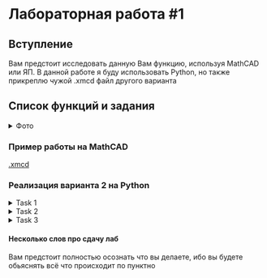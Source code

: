 # Лабораторная работа #1

## Вступление

Вам предстоит исследовать данную Вам функцию, используя MathCAD 
или ЯП. В данной работе я буду использовать Python, но также 
прикреплю чужой .xmcd файл другого варианта

## Список функций и задания
<details>
  <summary>Фото</summary>

  ![image](https://user-images.githubusercontent.com/76239707/222967707-5886504e-2609-455b-81b9-6b34dec97a95.png)
  ![image](https://user-images.githubusercontent.com/76239707/222967719-e9a3cf8c-9e58-4a20-a876-d25ae4014d43.png)
  ![image](https://user-images.githubusercontent.com/76239707/222967724-7a508a39-2871-45a2-8691-a2f54166599f.png)
  ![image](https://user-images.githubusercontent.com/76239707/222967732-50c6553c-13e8-40f8-b457-70b690bcb961.png)
</details>

### Пример работы на MathCAD

[.xmcd](./example_mathcad.xmcd "download")


### Реализация варианта 2 на Python
<details>
  <summary>Task 1</summary>
  
```Python
import numpy as np
import matplotlib.pyplot as plt
import matplotlib
from matplotlib import ticker

matplotlib.rcParams.update({'font.size': 15})


def setup_plot_settings(fig, ax):
    fig.set_figwidth(10)
    fig.set_figheight(10)

    ax.set_xlabel(r'x', fontsize=15)
    ax.set_ylabel(r'f(x)', fontsize=15)

    ax.set_xlim([-5., 5.])
    ax.set_ylim([-5., 5.])

    ax.legend(fontsize=16)
    ax.minorticks_on()

    ax.grid(which='major')
    ax.grid(which='minor', linestyle=':')

    ax.xaxis.set_major_locator(ticker.MultipleLocator(1))
    ax.xaxis.set_minor_locator(ticker.MultipleLocator(0.5))
    ax.yaxis.set_major_locator(ticker.MultipleLocator(1))
    ax.yaxis.set_minor_locator(ticker.MultipleLocator(0.5))


# ------------- 1 -------------

x = np.round(np.arange(-10, 10, 0.1), 1)
# Функция
y_1 = 2 * x / (1 - x ** 2)

# Производная функции y_1
dx = x[1] - x[0]
dydx = np.gradient(y_1, dx)

fig, ax = plt.subplots()

# График
ax.plot(x, y_1, label=r'$f_1(x)=2x/(1 - x^2)$')
ax.plot(x, dydx, label=r"$f_1'(x)=(2 + 2x^2)/(1 - x^2)^2$")

# Установки
setup_plot_settings(fig, ax)
fig.suptitle('График функции и ее первой производной')

# Асимптоты
ax.plot(x, [0 for a in range(len(x))], ':r')  # y = 0 - горизонтальная асимптота
ax.plot([-1 for b in range(len(x))], x, ':b')  # x = 1 - вертикальная асимптота
ax.plot([1 for c in range(len(x))], x, ':b')  # x = -1 - вертикальная асимптота

ax.plot(x, [0 for g in range(len(x))], color='black')  # y = 0 - ось x

plt.show()

# ------------- 2 -------------

# Вторая Производная функции y_1
d2ydx2 = np.gradient(dydx, dx)
fig, ax = plt.subplots()

# График
ax.plot(x, y_1, label=r'$f_1(x)=2x/(1 - x^2)$')
ax.plot(x, d2ydx2, label=r"$f_1''(x)=(12x + 4x^3)/(1 - x^2)^3$")

# Установки
setup_plot_settings(fig, ax)
fig.suptitle('График функции и ее второй производной')

# Асимптоты
ax.plot(x, [0 for d in range(len(x))], ':r')  # y = 0 - горизонтальная асимптота
ax.plot([-1 for e in range(len(x))], x, ':b')  # x = 1 - вертикальная асимптота
ax.plot([1 for f in range(len(x))], x, ':b')  # x = -1 - вертикальная асимптота

plt.show()

y_1_break_points = x[np.where(np.abs(y_1) == np.inf)]

print(
    "1) Область определения функции f(x) = 2x/(1 - x^2): ",
    f"    [ х | {''.join(f'x != {point}, ' for point in y_1_break_points)}х ∈ R]",
    sep="\n",
    end="\n\n"
)

print(
    "2) Исследование функции на четность/нечетность:",
    "    f(x) = 2x/(1 - x^2)",
    "    f(-x) = 2(-x)/(1 - (-x)^2) = - 2x/(1 - x^2)",
    "    f(-x) = - f(x)",
    "    Функция f(x) является нечетной",
    sep="\n",
    end="\n\n"
)

print(
    "3) Точки пересечения графика функции с осями координат:",
    "     f(x) = 2x/(1 - x^2)",
    "     f(x) = 0: x = 0",
    "     f(0) = 0: 2 * 0 / (1 - 0^2) = 0",
    "     Точка пересечения: (0, 0)",
    sep="\n",
    end="\n\n"
)

print(
    "4) Исследование функции на непрерывность:",
    "    f(x) = 2x/(1 - x^2)",
    f"    Точки разрыва: {', '.join(f'{point}' for point in y_1_break_points)}",
    "    f(-1) = 2 * (-1) / (1 - (-1)^2) = -2/0 = -inf",
    "    f(1) = 2 * 1 / (1 - 1^2) = 2/0 = inf",
    "    Функция f(x) не является непрерывной т.к есть точки разрыва\n",
    "    Определим род точек разрыва:",
    "    - Для точки разрыва x= -1:",
    "        При x -> -1-0, f(x) -> +inf",
    "        При x -> -1+0, f(x) -> -inf",
    "    - Для точки разрыва x= 1:",
    "        При x -> 1-0, f(x) -> +inf",
    "        При x -> 1+0, f(x) -> -inf",
    "    Таким образом, обе точки разрыва являются точками разрыва второго рода.\n",
    "    Функция имеет 2 вертикальные асимптоты x = -1 и x = 1 (голубые штриховые линии)",
    sep="\n",
    end="\n\n"
)

print(
    "5) Исследование поведения функции в бесконечности:",
    "     f(x) = 2x/(1 - x^2)",
    "     при x → ±inf, f(x) -> 0",
    "     => у функции есть горизонтальная асимптота y = 0 при x → ±inf (красная штриховая линия).\n",

    sep="\n",
    end="\n\n"
)

print(
    "6) Наклонные асимптоты:",
    "     f(x) = 2x/(1 - x^2)",
    "     при x → ±inf, f(x)/x -> 0"
    "     f(x) не имеет наклонных асимптот, "
    "так как ее график не стремится к какой-либо наклонной прямой "
    "при приближении аргумента x к бесконечности",
    "     => функция не имеет наклонных асимптот",
    sep="\n",
    end="\n\n"
)

print(
    "7) Первая производная, интервалы возрастания/убывания, экстремумы:",
    "     f(x) = 2x/(1 - x^2)",
    "     f'(x) = (2 + 2x^2)/(1 - x^2)^2",
    "",
    "     Интервалы убывания возрастания f(x):",
    "     Так как f'(x) положительна на всем интервале определения, то",
    "     -inf < x < -1: f(x) возрастает",
    "     -1 < x < 1: f(x) возрастает",
    "     1 < x < +inf: f(x) возрастает",
    "",
    "     Так как f'(x) != 0 на всем интервале определения, то",
    "     Нет глобальных экстремумов функции f(x)",
    sep="\n",
    end="\n\n"
)

print(
    "8) Вторая производная, интервалы выпуклости/вогнутости, точки перегиба:",
    "     f(x) = 2x/(1 - x^2)",
    "     f''(x) = (12x + 4x^3)/(1 - x^2)^3",
    "",
    "     Интервалы выпуклости/вогнутости f(x):",
    "     -inf < x < -1: f''(x)+ => вогнута ВНИЗ",
    "     -1 < x < 0: f''(x)- => выпукла ВВЕРХ",
    "     0 < x < 1: f''(x)+ => вогнута ВНИЗ",
    "     1 < x < +inf: f''(x)+ => выпукла ВВЕРХ",
    "",
    "     Точки перегиба функции f(x):",
    "     f''(x) = 0",
    "     (12x + 4x^3)/(1 - x^2)^3 = 0",
    "     x = 0",
    "     Точка перегиба: (0, 0)",
    sep="\n",
    end="\n\n"
)  
```
</details>

<details>
  <summary>Task 2</summary>
  
  ```Python
  import numpy as np
  import matplotlib.pyplot as plt

  a = 15
  t = np.linspace(0, 2 * np.pi, 1000)

  x = 2 * a * np.cos(t) - a * np.cos(2 * t)
  y = 2 * a * np.sin(t) - a * np.sin(2 * t)

  plt.plot(x, y)
  plt.title("Кардиоида")
  plt.grid()
  plt.show()
  ```
</details>

<details>
  <summary>Task 3</summary>
  
```Python
import numpy as np
import matplotlib.pyplot as plt

a = 1
fi = np.linspace(0, 4 * np.pi, 100)

r = a * np.cos(4 * fi)

plt.polar(fi, r)
plt.title("Четырехлистная роза")
plt.grid()
plt.show()
```
</details>

#### Несколько слов про сдачу лаб

Вам предстоит полностью осознать что вы делаете, ибо вы будете обьяснять всё что происходит по пунктно
